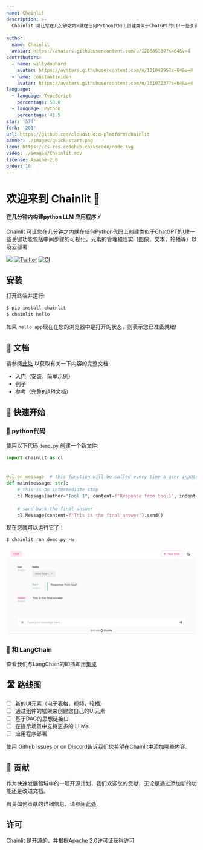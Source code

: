 ```yaml
---
name: Chainlit
description: >-
  Chainlit 可让您在几分钟之内⚡️就在任何Python代码上创建类似于ChatGPT的UI!一些关键功能包括中间步骤的可视化，元素的管理和现实（图像，文本，轮播等）以及云部署。

author:
  name: Chainlit
  avatar: https://avatars.githubusercontent.com/u/128686189?s=64&v=4
contributors: 
  - name: willydouhard
    avatar: https://avatars.githubusercontent.com/u/13104895?s=64&v=4
  - name: constantinidan  
    avatar: https://avatars.githubusercontent.com/u/16107237?s=64&v=4
language:
  - language: TypeScript
    percentage: 58.0
  - language: Python
    percentage: 41.5
star: '574'
fork: '201'
url: https://github.com/cloudstudio-platform/chainlit
banner: ./images/quick-start.png
icon: https://cs-res.codehub.cn/vscode/node.svg
video: ./images/Chainlit.mov
license: Apache-2.0
order: 18
---
```


  # 欢迎来到 Chainlit 👋

  **在几分钟内构建python LLM 应用程序 ⚡️**

  Chainlit 可让您在几分钟之内就在任何Python代码上创建类似于ChatGPT的UI!一些关键功能包括中间步骤的可视化，元素的管理和现实（图像，文本，轮播等）以及云部署

  [![](https://dcbadge.vercel.app/api/server/ZThrUxbAYw?style=flat)](https://discord.gg/ZThrUxbAYw)
  [![Twitter](https://img.shields.io/twitter/url/https/twitter.com/chainlit_io.svg?style=social&label=Follow%20%40chainlit_io)](https://twitter.com/chainlit_io)
  [![CI](https://github.com/Chainlit/chainlit/actions/workflows/ci.yaml/badge.svg)](https://github.com/Chainlit/chainlit/actions/workflows/ci.yaml)

  ## 安装

  打开终端并运行:

  ```bash
  $ pip install chainlit
  $ chainlit hello
  ```

  如果 `hello app`现在在您的浏览器中是打开的状态，则表示您已准备就绪!

  ## 📖 文档

  请参阅[此处](https://docs.chainlit.io) 以获取有关一下内容的完整文档:

  - 入门（安装，简单示例）
  - 例子
  - 参考（完整的API文档）

  ## 🚀 快速开始

  ### 🐍 python代码

  使用以下代码 `demo.py` 创建一个新文件:
  ```python
  import chainlit as cl


  @cl.on_message  # this function will be called every time a user inputs a message in the UI
  def main(message: str):
      # this is an intermediate step
      cl.Message(author="Tool 1", content=f"Response from tool1", indent=1).send()

      # send back the final answer
      cl.Message(content=f"This is the final answer").send()
  ```

  现在您就可以运行它了！
  ```
  $ chainlit run demo.py -w
  ```


  <img src="./images/quick-start.png" alt="Quick Start"></img>


  ### 🔗 和 LangChain

  查看我们与LangChain的即插即用[集成](https://docs.chainlit.io/langchain)

  ## 🛣 路线图
  - [ ] 新的UI元素（电子表格，视频，轮播）
  - [ ] 通过组件的框架来创建您自己的UI元素
  - [ ] 基于DAG的思想链接口
  - [ ] 在提示场景中支持更多的 LLMs 
  - [ ] 应用程序部署

  使用 Github issues or on [Discord](https://discord.gg/ZThrUxbAYw)告诉我们您希望在Chainlit中添加哪些内容.

  ## 💁 贡献

  作为快速发展领域中的一项开源计划，我们欢迎您的贡献，无论是通过添加新的功能还是改进文档。

  有关如何贡献的详细信息，请参阅[此处](.github/CONTRIBUTING.md).

  ## 许可
  Chainlit 是开源的，并根据[Apache 2.0](LICENSE)许可证获得许可
